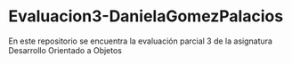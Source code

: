 # Evaluacion3-DanielaGomezPalacios
En este repositorio se encuentra la evaluación parcial 3 de la asignatura Desarrollo Orientado a Objetos
